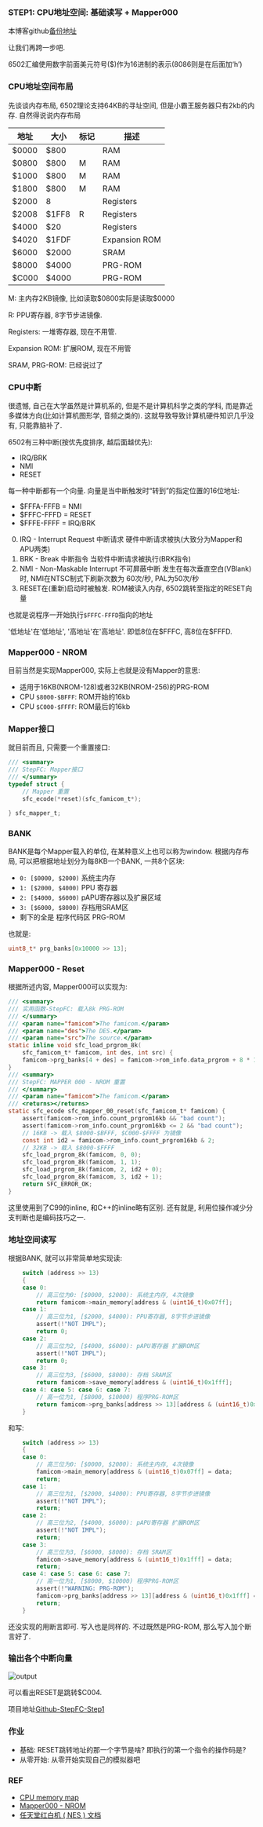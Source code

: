 ### STEP1: CPU地址空间: 基础读写 + Mapper000
本博客github[备份地址](https://github.com/dustpg/BlogFM/issues/7)

让我们再跨一步吧.

6502汇编使用数字前面美元符号(\$)作为16进制的表示(8086则是在后面加‘h’)

### CPU地址空间布局
先谈谈内存布局, 6502理论支持64KB的寻址空间, 但是小霸王服务器只有2kb的内存. 自然得说说内存布局


| 地址    | 大小  | 标记  |         描述          |
|---------|------|-------|------------------------|
| $0000   | $800  |       | RAM                   |
| $0800   | $800  | M     | RAM                   |
| $1000   | $800  | M     | RAM                   |
| $1800   | $800  | M     | RAM                   |
| $2000   | 8     |       | Registers             |
| $2008   | $1FF8 |  R    | Registers             |
| $4000   | $20   |       | Registers             |
| $4020   | $1FDF |       | Expansion ROM         |
| $6000   | $2000 |       | SRAM                  |
| $8000   | $4000 |       | PRG-ROM               |
| $C000   | $4000 |       | PRG-ROM               |

M: 主内存2KB镜像, 比如读取\$0800实际是读取$0000

R: PPU寄存器, 8字节步进镜像. 

Registers: 一堆寄存器, 现在不用管.

Expansion ROM: 扩展ROM, 现在不用管

SRAM,  PRG-ROM: 已经说过了

### CPU中断
很遗憾, 自己在大学虽然是计算机系的, 但是不是计算机科学之类的学科, 而是靠近多媒体方向(比如计算机图形学, 音频之类的). 这就导致导致计算机硬件知识几乎没有, 只能靠脑补了.

6502有三种中断(按优先度排序, 越后面越优先): 
 - IRQ/BRK
 - NMI
 - RESET

每一种中断都有一个向量. 向量是当中断触发时“转到”的指定位置的16位地址:
 - $FFFA-FFFB = NMI
 - $FFFC-FFFD = RESET
 - $FFFE-FFFF = IRQ/BRK

0. IRQ - Interrupt Request 中断请求
硬件中断请求被执(大致分为Mapper和APU两类)
1. BRK - Break 中断指令
当软件中断请求被执行(BRK指令)
2. NMI - Non-Maskable Interrupt 不可屏蔽中断
发生在每次垂直空白(VBlank)时, NMI在NTSC制式下刷新次数为 60次/秒, PAL为50次/秒
3. RESET在(重新)启动时被触发. ROM被读入内存, 6502跳转至指定的RESET向量

也就是说程序一开始执行```$FFFC-FFFD```指向的地址

'低地址'在'低地址', '高地址'在'高地址'. 即低8位在\$FFFC, 高8位在\$FFFD.

### Mapper000 - NROM
目前当然是实现Mapper000, 实际上也就是没有Mapper的意思:

 - 适用于16KB(NROM-128)或者32KB(NROM-256)的PRG-ROM
 - CPU ```$8000-$BFFF```: ROM开始的16kb
 - CPU ```$C000-$FFFF```: ROM最后的16kb

### Mapper接口
就目前而且, 只需要一个重置接口:
```c
/// <summary>
/// StepFC: Mapper接口
/// </summary>
typedef struct {
    // Mapper 重置
    sfc_ecode(*reset)(sfc_famicom_t*);

} sfc_mapper_t;
```

### BANK
BANK是每个Mapper载入的单位, 在某种意义上也可以称为window. 根据内存布局, 可以把根据地址划分为每8KB一个BANK, 一共8个区块:

 - ```0: [$0000, $2000)``` 系统主内存
 - ```1: [$2000, $4000)``` PPU 寄存器
 - ```2: [$4000, $6000)``` pAPU寄存器以及扩展区域
 - ```3: [$6000, $8000)``` 存档用SRAM区
 - 剩下的全是 程序代码区 PRG-ROM

也就是:
```c
uint8_t* prg_banks[0x10000 >> 13];
```

### Mapper000 - Reset
根据所述内容, Mapper000可以实现为:
```c
/// <summary>
/// 实用函数-StepFC: 载入8k PRG-ROM
/// </summary>
/// <param name="famicom">The famicom.</param>
/// <param name="des">The DES.</param>
/// <param name="src">The source.</param>
static inline void sfc_load_prgrom_8k(
    sfc_famicom_t* famicom, int des, int src) {
    famicom->prg_banks[4 + des] = famicom->rom_info.data_prgrom + 8 * 1024 * src;
}
/// <summary>
/// StepFC: MAPPER 000 - NROM 重置
/// </summary>
/// <param name="famicom">The famicom.</param>
/// <returns></returns>
static sfc_ecode sfc_mapper_00_reset(sfc_famicom_t* famicom) {
    assert(famicom->rom_info.count_prgrom16kb && "bad count");
    assert(famicom->rom_info.count_prgrom16kb <= 2 && "bad count");
    // 16KB -> 载入 $8000-$BFFF, $C000-$FFFF 为镜像
    const int id2 = famicom->rom_info.count_prgrom16kb & 2;
    // 32KB -> 载入 $8000-$FFFF
    sfc_load_prgrom_8k(famicom, 0, 0);
    sfc_load_prgrom_8k(famicom, 1, 1);
    sfc_load_prgrom_8k(famicom, 2, id2 + 0);
    sfc_load_prgrom_8k(famicom, 3, id2 + 1);
    return SFC_ERROR_OK;
}
```

这里使用到了C99的inline, 和C++的inline略有区别. 还有就是, 利用位操作减少分支判断也是编码技巧之一.

### 地址空间读写
根据BANK, 就可以非常简单地实现读:
```c
    switch (address >> 13)
    {
    case 0:
        // 高三位为0: [$0000, $2000): 系统主内存, 4次镜像
        return famicom->main_memory[address & (uint16_t)0x07ff];
    case 1:
        // 高三位为1, [$2000, $4000): PPU寄存器, 8字节步进镜像
        assert(!"NOT IMPL");
        return 0;
    case 2:
        // 高三位为2, [$4000, $6000): pAPU寄存器 扩展ROM区
        assert(!"NOT IMPL");
        return 0;
    case 3:
        // 高三位为3, [$6000, $8000): 存档 SRAM区
        return famicom->save_memory[address & (uint16_t)0x1fff];
    case 4: case 5: case 6: case 7:
        // 高一位为1, [$8000, $10000) 程序PRG-ROM区
        return famicom->prg_banks[address >> 13][address & (uint16_t)0x1fff];
    }
```

和写:

```c
    switch (address >> 13)
    {
    case 0:
        // 高三位为0: [$0000, $2000): 系统主内存, 4次镜像
        famicom->main_memory[address & (uint16_t)0x07ff] = data;
        return;
    case 1:
        // 高三位为1, [$2000, $4000): PPU寄存器, 8字节步进镜像
        assert(!"NOT IMPL");
        return;
    case 2:
        // 高三位为2, [$4000, $6000): pAPU寄存器 扩展ROM区
        assert(!"NOT IMPL");
        return;
    case 3:
        // 高三位为3, [$6000, $8000): 存档 SRAM区
        famicom->save_memory[address & (uint16_t)0x1fff] = data;
        return;
    case 4: case 5: case 6: case 7:
        // 高一位为1, [$8000, $10000) 程序PRG-ROM区
        assert(!"WARNING: PRG-ROM");
        famicom->prg_banks[address >> 13][address & (uint16_t)0x1fff] = data;
        return;
    }
```

还没实现的用断言即可. 写入也是同样的. 不过既然是PRG-ROM, 那么写入加个断言好了.

### 输出各个中断向量
![output](./output.png)

可以看出RESET是跳转$C004.


项目地址[Github-StepFC-Step1](https://github.com/dustpg/StepFC/tree/master/step1)

### 作业
 - 基础: RESET跳转地址的那一个字节是啥? 即执行的第一个指令的操作码是?
 - 从零开始: 从零开始实现自己的模拟器吧

### REF

 - [CPU memory map](http://wiki.nesdev.com/w/index.php/CPU_memory_map)
 - [Mapper000 - NROM](http://wiki.nesdev.com/w/index.php/NROM)
 - [任天堂红白机 ( NES ) 文档](http://nesdev.com/nestech_cn.txt)